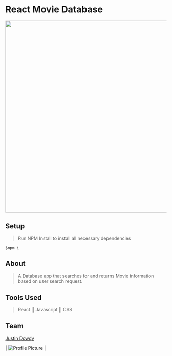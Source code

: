 # React Movie Database

<img src= "./public/images/screenshot.png" width=600px hieght=400px><img>
## Setup
>Run NPM Install to install all necessary dependencies
```javascript
$npm i
```

## About
> A Database app that searches for and returns Movie information based on user search request.

## Tools Used 
> React || Javascript || CSS

## Team

[Justin Dowdy](https://github.com/Jdowdy9k) 

| ![Profile Picture](https://avatars3.githubusercontent.com/u/59713877?s=200&u=4f0ec7ac2ab6138bf614cf4695f7dfcd7e0f30d3&v=4) |